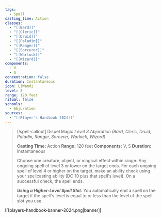```yaml
---
tags:
  - Spell
casting_time: Action
classes:
  - "[[Bard]]"
  - "[[Cleric]]"
  - "[[Druid]]"
  - "[[Paladin]]"
  - "[[Ranger]]"
  - "[[Sorcerer]]"
  - "[[Warlock]]"
  - "[[Wizard]]"
components:
  - V
  - S
concentration: false
duration: Instantaneous
icon: LiWand2
level: 3
range: 120 feet
ritual: false
schools:
  - Abjuration
sources: 
  - "[[Player's Handbook 2024]]"
---
```

>[!spell-callout] Dispel Magic
>_Level 3 Abjuration (Bard, Cleric, Druid, Paladin, Ranger, Sorcerer, Warlock, Wizard)_
>
>**Casting Time:** Action
>**Range:** 120 feet
>**Components:** V, S
>**Duration:** Instantaneous
>
>Choose one creature, object, or magical effect within range. Any ongoing spell of level 3 or lower on the target ends. For each ongoing spell of level 4 or higher on the target, make an ability check using your spellcasting ability (DC 10 plus that spell's level). On a successful check, the spell ends.
>
>**_Using a Higher-Level Spell Slot._** You automatically end a spell on the target if the spell's level is equal to or less than the level of the spell slot you use.


![[players-handbook-banner-2024.png|banner]]